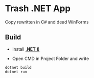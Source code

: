 # Trash .NET App

Copy rewritten in C# and dead WinForms

## Build

- Install [**.NET 8**](https://dotnet.microsoft.com/en-us/download/)

- Open CMD in Project Folder and write

```
dotnet build
dotnet run
```

